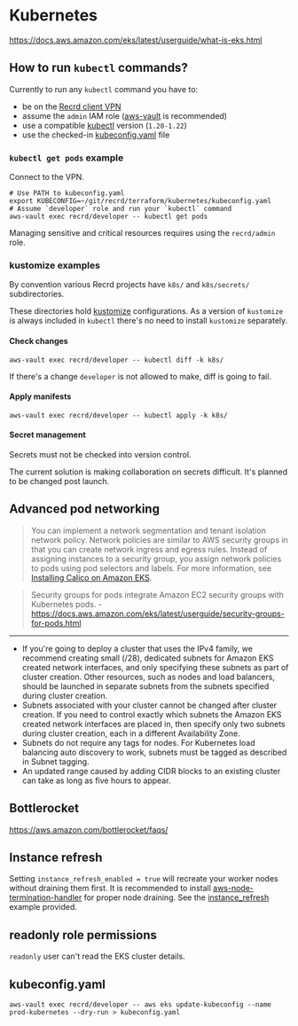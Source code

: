 # Kubernetes

https://docs.aws.amazon.com/eks/latest/userguide/what-is-eks.html

## How to run `kubectl` commands?

Currently to run any `kubectl` command you have to:
- be on the [Recrd client VPN][]
- assume the `admin` IAM role ([aws-vault][] is recommended)
- use a compatible [kubectl][] version (`1.20-1.22`)
- use the checked-in [kubeconfig.yaml][] file

[Recrd client VPN]: ../bootstrap/client_vpn.md
[aws-vault]: https://github.com/99designs/aws-vault
[kubeconfig.yaml]: ./kubeconfig.yaml
[kubectl]: https://kubernetes.io/docs/tasks/tools/#kubectl

### `kubectl get pods` example

Connect to the VPN.

```shell
# Use PATH to kubeconfig.yaml
export KUBECONFIG=~/git/recrd/terraform/kubernetes/kubeconfig.yaml
# Assume `developer` role and run your `kubectl` command
aws-vault exec recrd/developer -- kubectl get pods
```

Managing sensitive and critical resources requires using the `recrd/admin` role.

### kustomize examples

By convention various Recrd projects have `k8s/` and `k8s/secrets/` subdirectories.

These directories hold [kustomize][] configurations.
As a version of `kustomize` is always included in `kubectl` there's no need to install `kustomize` separately.

[kustomize]: https://kustomize.io/

#### Check changes

```shell
aws-vault exec recrd/developer -- kubectl diff -k k8s/
```

If there's a change `developer` is not allowed to make, diff is going to fail.

#### Apply manifests

```shell
aws-vault exec recrd/developer -- kubectl apply -k k8s/
```

#### Secret management

Secrets must not be checked into version control.

The current solution is making collaboration on secrets difficult.
It's planned to be changed post launch.

## Advanced pod networking

> You can implement a network segmentation and tenant isolation network policy. Network policies are similar to AWS security groups in that you can create network ingress and egress rules. Instead of assigning instances to a security group, you assign network policies to pods using pod selectors and labels. For more information, see [Installing Calico on Amazon EKS](https://docs.aws.amazon.com/eks/latest/userguide/calico.html).

> Security groups for pods integrate Amazon EC2 security groups with Kubernetes pods. - https://docs.aws.amazon.com/eks/latest/userguide/security-groups-for-pods.html

---

- If you're going to deploy a cluster that uses the IPv4 family, we recommend creating small (/28), dedicated subnets for Amazon EKS created network interfaces, and only specifying these subnets as part of cluster creation. Other resources, such as nodes and load balancers, should be launched in separate subnets from the subnets specified during cluster creation.
- Subnets associated with your cluster cannot be changed after cluster creation. If you need to control exactly which subnets the Amazon EKS created network interfaces are placed in, then specify only two subnets during cluster creation, each in a different Availability Zone.
- Subnets do not require any tags for nodes. For Kubernetes load balancing auto discovery to work, subnets must be tagged as described in Subnet tagging.
- An updated range caused by adding CIDR blocks to an existing cluster can take as long as five hours to appear.

## Bottlerocket

https://aws.amazon.com/bottlerocket/faqs/

## Instance refresh

Setting `instance_refresh_enabled = true` will recreate your worker nodes without draining them first. It is recommended to install [aws-node-termination-handler](https://github.com/aws/aws-node-termination-handler) for proper node draining. See the [instance_refresh](https://github.com/terraform-aws-modules/terraform-aws-eks/tree/master/examples/irsa_autoscale_refresh) example provided.

## readonly role permissions

`readonly` user can't read the EKS cluster details.

## kubeconfig.yaml

```shell
aws-vault exec recrd/developer -- aws eks update-kubeconfig --name prod-kubernetes --dry-run > kubeconfig.yaml
```
